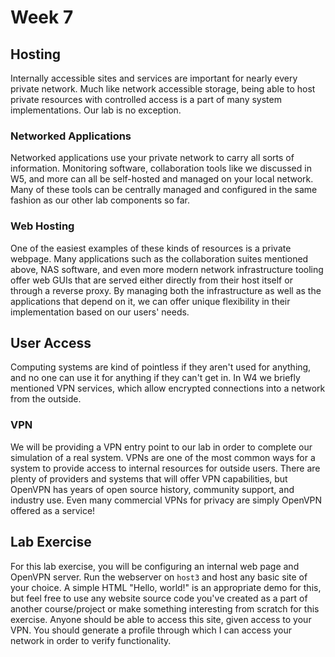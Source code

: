 # Week 7

## Hosting

Internally accessible sites and services are important for nearly every private network.
Much like network accessible storage, being able to host private resources with controlled
access is a part of many system implementations. Our lab is no exception.

### Networked Applications

Networked applications use your private network to carry all sorts of information.
Monitoring software, collaboration tools like we discussed in W5, and more can all
be self-hosted and managed on your local network. Many of these tools can be centrally
managed and configured in the same fashion as our other lab components so far.

### Web Hosting

One of the easiest examples of these kinds of resources is a private webpage. Many
applications such as the collaboration suites mentioned above, NAS software, and
even more modern network infrastructure tooling offer web GUIs that are served either
directly from their host itself or through a reverse proxy. By managing both the
infrastructure as well as the applications that depend on it, we can offer unique
flexibility in their implementation based on our users' needs.

## User Access

Computing systems are kind of pointless if they aren't used for anything, and no
one can use it for anything if they can't get in. In W4 we briefly mentioned VPN
services, which allow encrypted connections into a network from the outside.

### VPN

We will be providing a VPN entry point to our lab in order to complete our
simulation of a real system. VPNs are one of the most common ways for a system to
provide access to internal resources for outside users. There are plenty of providers
and systems that will offer VPN capabilities, but OpenVPN has years of open source
history, community support, and industry use. Even many commercial VPNs for privacy
are simply OpenVPN offered as a service!

## Lab Exercise

For this lab exercise, you will be configuring an internal web page and OpenVPN server.
Run the webserver on `host3` and host any basic site of your choice. A simple
HTML "Hello, world!" is an appropriate demo for this, but feel free to use any website
source code you've created as a part of another course/project or make something
interesting from scratch for this exercise. Anyone should be able to access this
site, given access to your VPN. You should generate a profile through which I can
access your network in order to verify functionality.

